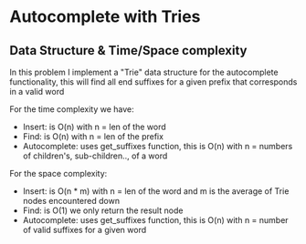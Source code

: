 # Autocomplete with Tries
## Data Structure & Time/Space complexity

In this problem I implement a "Trie" data structure for the autocomplete functionality, this will find all end suffixes for a given prefix that corresponds in a valid word

For the time complexity we have:
- Insert: is  O(n)  with n = len of the word
- Find: is O(n) with n = len of the prefix
- Autocomplete: uses get_suffixes function, this is O(n) with n = numbers of children's, sub-children.., of a word

For the space complexity:
- Insert: is O(n * m) with n = len of the word and m is the average of  Trie nodes encountered down 
- Find: is O(1) we only return the result node
- Autocomplete: uses get_suffixes function, this is O(n) with n = number of valid suffixes for a given word